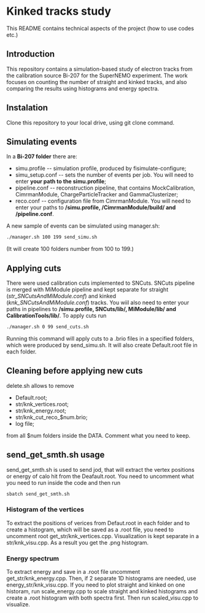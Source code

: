 # Kinked tracks study 
This README contains technical aspects of the project (how to use codes etc.)
## Introduction
This repository contains a simulation-based study of electron tracks from the calibration source Bi-207 for the SuperNEMO experiment. The work focuses on counting the number of straight and kinked tracks, and also comparing the results using histograms and energy spectra. 
## Instalation
Clone this repository to your local drive, using git clone command.
## Simulating events
In a **Bi-207 folder** there are:
- simu.profile -- simulation profile, produced by fisimulate-configure;
- simu_setup.conf -- sets the number of events per job. You will need to enter **your path to the simu.profile**;
- pipeline.conf -- reconstruction pipeline, that contains MockCalibration, CimrmanModule, ChargeParticleTracker and GammaClusterizer;
- reco.conf -- configuration file from CimrmanModule. You will need to enter your paths to **/simu.profile, /CimrmanModule/build/ and /pipeline.conf**.

A new sample of events can be simulated using manager.sh:
```bash
./manager.sh 100 199 send_simu.sh
```
(It will create 100 folders number from 100 to 199.)
## Applying cuts
There were used calibration cuts implemented to SNCuts. SNCuts pipeline is merged with MiModule pipeline and kept separate for straight (*str_SNCutsAndMiModule.conf*) and kinked (*knk_SNCutsAndMiModule.conf*) tracks. You wiil also need to enter your paths in pipelines to **/simu.profile, SNCuts/lib/, MiModule/lib/ and CalibrationTools/lib/**. To apply cuts run
```bash
./manager.sh 0 99 send_cuts.sh
```
Running this command will apply cuts to a .brio files in a specified folders, which were produced by send_simu.sh. It will also create Default.root file in each folder. 
## Cleaning before applying new cuts
delete.sh allows to remove
- Default.root;
- str/knk_vertices.root;
- str/knk_energy.root;
- str/knk_cut_reco_$num.brio;
- log file;

from all $num folders inside the DATA. Comment what you need to keep.
## send_get_smth.sh usage
send_get_smth.sh is used to send jod, that will extract the vertex positions or energy of calo hit from the Deafault.root. You need to uncomment what you need to run inside the code and then run
```bash
sbatch send_get_smth.sh 
```
### Histogram of the vertices
To extract the positions of verices from Defaut.root in each folder and to create a histogram, which will be saved as a .root file, you need to uncomment root get_str/knk_vertices.cpp. Visualization is kept separate in a str/knk_visu.cpp. As a result you get the .png histogram.
### Energy spectrum 
To extract energy and save in a .root file uncomment get_str/knk_energy.cpp. Then, if 2 separate 1D histograms are needed, use energy_str/knk_visu.cpp. If you need to plot straight and kinked on one historam, run scale_energy.cpp to scale straight and kinked histograms and create a .root histogram with both spectra first. Then run scaled_visu.cpp to visualize.  

